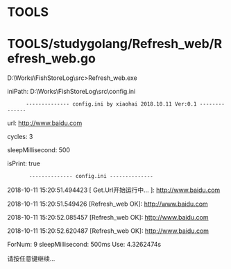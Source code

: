 # TOOLS
# TOOLS/studygolang/Refresh_web/Refresh_web.go

D:\Works\FishStoreLog\src>Refresh_web.exe

iniPath: D:\Works\FishStoreLog\src\config.ini

          -------------- config.ini by xiaohai 2018.10.11 Ver:0.1 --------------
          
url:  http://www.baidu.com

cycles:  3

sleepMillisecond:  500

isPrint:  true

           -------------- config.ini --------------
           


2018-10-11 15:20:51.494423 [   Get.Url开始运行中...  ]: http://www.baidu.com

2018-10-11 15:20:51.549426 [Refresh_web OK]: http://www.baidu.com

2018-10-11 15:20:52.085457 [Refresh_web OK]: http://www.baidu.com

2018-10-11 15:20:52.620487 [Refresh_web OK]: http://www.baidu.com

ForNum: 9  sleepMillisecond: 500ms  Use: 4.3262474s

请按任意键继续...
